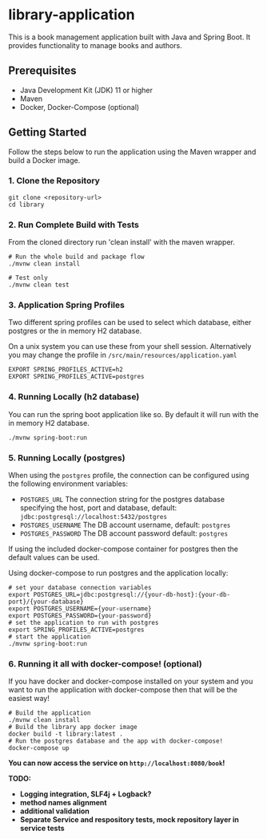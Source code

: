 # library-application

This is a book management application built with Java and Spring Boot. It provides functionality to manage books and authors.

## Prerequisites

- Java Development Kit (JDK) 11 or higher
- Maven
- Docker, Docker-Compose (optional)

## Getting Started

Follow the steps below to run the application using the Maven wrapper and build a Docker image.

### 1. Clone the Repository

```shell
git clone <repository-url>
cd library
```

### 2. Run Complete Build with Tests

From the cloned directory run 'clean install' with the maven wrapper.

```shell
# Run the whole build and package flow
./mvnw clean install

# Test only
./mvnw clean test
```

### 3. Application Spring Profiles

Two different spring profiles can be used to select which database, either postgres or the in memory H2 database.

On a unix system you can use these from your shell session. Alternatively you may change the profile in `/src/main/resources/application.yaml`

```shell
EXPORT SPRING_PROFILES_ACTIVE=h2
EXPORT SPRING_PROFILES_ACTIVE=postgres
```

### 4. Running Locally (h2 database)

You can run the spring boot application like so. By default it will run with the in memory H2 database.

```shell
./mvnw spring-boot:run
```

### 5. Running Locally (postgres)

When using the `postgres` profile, the connection can be configured using the following environment variables:
- `POSTGRES_URL` The connection string for the postgres database specifying the host, port and database, default: `jdbc:postgresql://localhost:5432/postgres`
- `POSTGRES_USERNAME` The DB account username, default: `postgres`
- `POSTGRES_PASSWORD` The DB account password default: `postgres`

If using the included docker-compose container for postgres then the default values can be used.

Using docker-compose to run postgres and the application locally:
```shell
# set your database connection variables
export POSTGRES_URL=jdbc:postgresql://{your-db-host}:{your-db-port}/{your-database}
export POSTGRES_USERNAME={your-username}
export POSTGRES_PASSWORD={your-password}
# set the application to run with postgres
export SPRING_PROFILES_ACTIVE=postgres
# start the application
./mvnw spring-boot:run
```

### 6. Running it all with docker-compose! (optional)

If you have docker and docker-compose installed on your system and you want to run the application with docker-compose then that will be the easiest way!

```shell
# Build the application
./mvnw clean install
# Build the library app docker image
docker build -t library:latest .
# Run the postgres database and the app with docker-compose!
docker-compose up
```

<b>You can now access the service on `http://localhost:8080/book`!

TODO:
- Logging integration, SLF4j + Logback?
- method names alignment
- additional validation
- Separate Service and respository tests, mock repository layer in service tests
